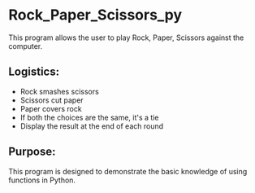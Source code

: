 # Rock_Paper_Scissors_py
This program allows the user to play Rock, Paper, Scissors against the computer.

## Logistics:
- Rock smashes scissors
- Scissors cut paper
- Paper covers rock
- If both the choices are the same, it's a tie
- Display the result at the end of each round

## Purpose:
This program is designed to demonstrate the basic knowledge of using functions in Python.
